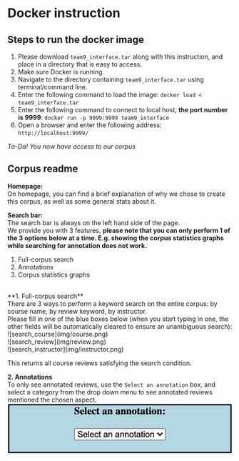 # Docker instruction

## Steps to run the docker image
1. Please download `team9_interface.tar` along with this instruction, and place in a directory that is easy to access.
2. Make sure Docker is running.
2. Navigate to the directory containing `team9_interface.tar` using terminal/command line.
3. Enter the following command to load the image: `docker load < team9_interface.tar`
4. Enter the following command to connect to local host, **the port number is 9999**: `docker run -p 9999:9999 team9_interface`
5. Open a browser and enter the following address: `http://localhost:9999/`

*Ta-Da! You now have access to our corpus*


## Corpus readme
**Homepage:**<br>
On homepage, you can find a brief explanation of why we chose to create this corpus, as well as some general stats about it.

**Search bar:**<br>
The search bar is always on the left hand side of the page. <br>
We provide you with 3 features, **please note that you can only perform 1 of the 3 options below at a time. E.g. showing the corpus statistics graphs while searching for annotation does not work.**
1. Full-corpus search 
2. Annotations
3. Corpus statistics graphs

<br>
**1. Full-corpus search** <br>
There are 3 ways to perform a keyword search on the entire corpus: by course name, by review keyword, by instructor.<br>
Please fill in one of the blue boxes below (when you start typing in one, the other fields will be automatically cleared to ensure an unambiguous search):<br>
![search_course](img/course.png)<br>
![search_review](img/review.png)<br>
![search_instructor](img/instructor.png)

This returns all course reviews satisfying the search condition.

**2. Annotations** <br>
To only see annotated reviews, use the `Select an annotation` box, and select a category from the drop down menu to see annotated reviews mentioned the chosen aspect.<br>
![search_annotation](img/annotation.png)
